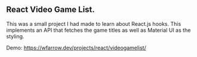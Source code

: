 ## React Video Game List.

This was a small project I had made to learn about React.js hooks. This implements an API that fetches the game titles as well as Material UI as the styling.

Demo: https://wfarrow.dev/projects/react/videogamelist/
